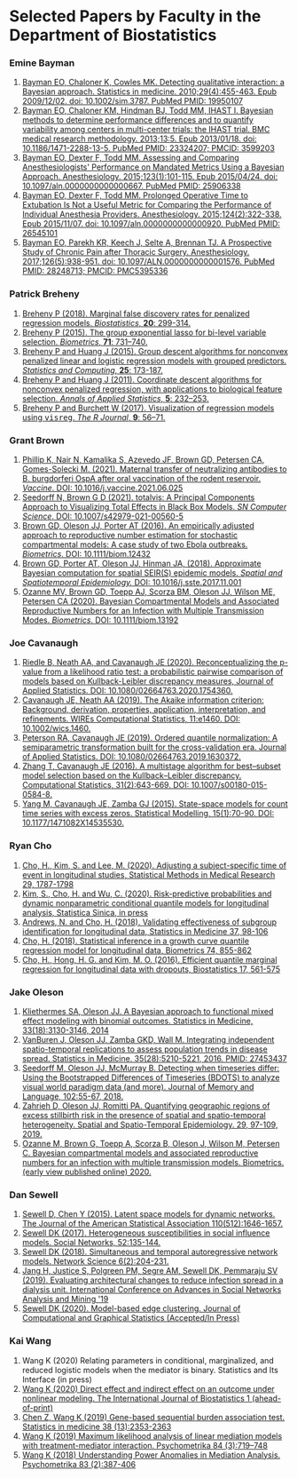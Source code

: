 # Selected Papers by Faculty in the Department of Biostatistics

### Emine Bayman
1. [Bayman EO, Chaloner K, Cowles MK. Detecting qualitative interaction: a Bayesian approach. Statistics in medicine. 2010;29(4):455-463. Epub 2009/12/02. doi: 10.1002/sim.3787. PubMed PMID: 19950107](./emine/Bayman09detecting.pdf)
1. [Bayman EO, Chaloner KM, Hindman BJ, Todd MM, IHAST I. Bayesian methods to determine performance differences and to quantify variability among centers in multi-center trials: the IHAST trial. BMC medical research methodology. 2013;13:5. Epub 2013/01/18. doi: 10.1186/1471-2288-13-5. PubMed PMID: 23324207; PMCID: 3599203](./emine/bayman13bayesian.pdf)
1. [Bayman EO, Dexter F, Todd MM. Assessing and Comparing Anesthesiologists' Performance on Mandated Metrics Using a Bayesian Approach. Anesthesiology. 2015;123(1):101-115. Epub 2015/04/24. doi: 10.1097/aln.0000000000000667. PubMed PMID: 25906338](./emine/Bayman15assessing.pdf)
1. [Bayman EO, Dexter F, Todd MM. Prolonged Operative Time to Extubation Is Not a Useful Metric for Comparing the Performance of Individual Anesthesia Providers. Anesthesiology. 2015;124(2):322-338. Epub 2015/11/07. doi: 10.1097/aln.0000000000000920. PubMed PMID: 26545101](./emine/Bayman15prolonged.pdf)
1. [Bayman EO, Parekh KR, Keech J, Selte A, Brennan TJ. A Prospective Study of Chronic Pain after Thoracic Surgery. Anesthesiology. 2017;126(5):938-951. doi: 10.1097/ALN.0000000000001576. PubMed PMID: 28248713; PMCID: PMC5395336](./emine/Bayman17prospective.pdf)

### Patrick Breheny
1. [Breheny P (2018). Marginal false discovery rates for penalized regression models. <i>Biostatistics</i>, <b>20</b>: 299-314.](https://myweb.uiowa.edu/pbreheny/pdf/Breheny2018.pdf)
1. [Breheny P (2015). The group exponential lasso for bi-level variable selection. <i>Biometrics</i>, <b>71</b>: 731&ndash;740.](https://myweb.uiowa.edu/pbreheny/pdf/Breheny2015a.pdf)
1. [Breheny P and Huang J (2015). Group descent algorithms for nonconvex penalized linear and logistic regression models with grouped predictors. <i>Statistics and Computing</i>, <b>25</b>: 173-187.](https://myweb.uiowa.edu/pbreheny/pdf/Breheny2015.pdf)
1. [Breheny P and Huang J (2011). Coordinate descent algorithms for nonconvex penalized regression, with applications to biological feature selection. <i>Annals of Applied Statistics</i>, <b>5</b>: 232&ndash;253.](https://myweb.uiowa.edu/pbreheny/pdf/Breheny2011.pdf)
1. [Breheny P and Burchett W (2017). Visualization of regression models using <tt>visreg</tt>. <i>The R Journal</i>, <b>9</b>: 56&ndash;71.](https://journal.r-project.org/archive/2017/RJ-2017-046/RJ-2017-046.pdf)

### Grant Brown
1. [Phillip K, Nair N, Kamalika S, Azevedo JF, Brown GD, Petersen CA, Gomes-Solecki M. (2021). Maternal transfer of neutralizing antibodies to B. burgdorferi OspA after oral vaccination of the rodent reservoir. <i>Vaccine</i>. DOI: 10.1016/j.vaccine.2021.06.025](./grant/solecki.pdf)
1. [Seedorff N, Brown G D (2021). totalvis: A Principal Components Approach to Visualizing Total Effects in Black Box Models. <i>SN Computer Science</i>. DOI: 10.1007/s42979-021-00560-5](./grant/seedorff.pdf)
1. [Brown GD, Oleson JJ, Porter AT (2016). An empirically adjusted approach to reproductive number estimation for stochastic compartmental models: A case study of two Ebola outbreaks. <i>Biometrics</i>. DOI: 10.1111/biom.12432](./grant/reproductive.pdf)
1. [Brown GD, Porter AT, Oleson JJ, Hinman JA, (2018). Approximate Bayesian computation for spatial SEIR(S) epidemic models.  <i>Spatial and Spatiotemporal Epidemiology.</i> DOI: 10.1016/j.sste.2017.11.001](./grant/abc.pdf)
1. [Ozanne MV, Brown GD, Toepp AJ, Scorza BM, Oleson JJ, Wilson ME, Petersen CA (2020). Bayesian Compartmental Models and Associated Reproductive Numbers for an Infection with Multiple Transmission Modes. <i>Biometrics</i>. DOI: 10.1111/biom.13192](./grant/ozanne.pdf)

### Joe Cavanaugh
1. [Riedle B, Neath AA, and Cavanaugh JE (2020).  Reconceptualizing the p-value from a likelihood ratio test: a probabilistic pairwise comparison of models based on Kullback-Leibler discrepancy measures, Journal of Applied Statistics. DOI: 10.1080/02664763.2020.1754360.](./joe/Riedle_Neath_Cavanaugh_2020.pdf)
1. [Cavanaugh JE, Neath AA (2019). The Akaike information criterion: Background, derivation, properties, application, interpretation, and refinements. WIREs Computational Statistics, 11:e1460. DOI: 10.1002/wics.1460.](./joe/Cavanaugh_Neath_2019.pdf)
1. [Peterson RA, Cavanaugh JE (2019). Ordered quantile normalization: A semiparametric transformation built for the cross-validation era. Journal of Applied Statistics. DOI: 10.1080/02664763.2019.1630372.](./joe/Peterson_Cavanaugh_2019.pdf)
1. [Zhang T, Cavanaugh JE (2016). A multistage algorithm for best–subset model selection based on the Kullback–Leibler discrepancy. Computational Statistics, 31(2):643-669.  DOI: 10.1007/s00180-015-0584-8.](./joe/Zhang_Cavanaugh_2016.pdf)
1. [Yang M, Cavanaugh JE, Zamba GJ (2015). State-space models for count time series with excess zeros. Statistical Modelling, 15(1):70-90. DOI:  10.1177/1471082X14535530.](./joe/Yang_Cavanaugh_Zamba_2015.pdf)

### Ryan Cho
1. [Cho, H., Kim, S. and Lee, M. (2020). Adjusting a subject-specific time of event in longitudinal studies, Statistical Methods in Medical Research 29, 1787-1798](./ryan/1-Cho_Kim_Lee_SMMR_2020.pdf)
1. [Kim, S., Cho, H. and Wu, C. (2020). Risk-predictive probabilities and dynamic nonparametric conditional quantile models for longitudinal analysis, Statistica Sinica, in press](./ryan/2-Kim_Cho_Wu_Sinica_2020.pdf)
1. [Andrews, N. and Cho, H.  (2018). Validating effectiveness of subgroup identification for longitudinal data, Statistics in Medicine 37, 98-106](./ryan/4-Andrews_Cho_SIM_2018.pdf)
1. [Cho, H. (2018). Statistical inference in a growth curve quantile regression model for longitudinal data, Biometrics 74, 855-862](./ryan/3-Cho_Biometrics_2018.pdf)
1. [Cho, H., Hong, H. G. and Kim, M. O. (2016). Efficient quantile marginal regression for longitudinal data with dropouts, Biostatistics 17, 561-575](./ryan/5-Cho_Hong_Kim_Biostataistics_2016.pdf)

###  Jake Oleson
1. [Kliethermes SA, Oleson JJ. A Bayesian approach to functional mixed effect modeling with binomial outcomes. Statistics in Medicine, 33(18):3130-3146, 2014](./jake/Kliethermes2014.pdf)
1. [VanBuren J, Oleson JJ, Zamba GKD, Wall M. Integrating independent spatio-temporal replications to assess population trends in disease spread. Statistics in Medicine. 35(28):5210-5221, 2016.  PMID: 27453437](./jake/VanBuren2016.pdf)
1. [Seedorff M, Oleson JJ, McMurray B. Detecting when timeseries differ: Using the Bootstrapped Differences of Timeseries (BDOTS) to analyze visual world paradigm data (and more). Journal of Memory and Language, 102:55-67, 2018.](./jake/Seedorff.pdf)
1. [Zahrieh D, Oleson JJ, Romitti PA. Quantifying geographic regions of excess stillbirth risk in the presence of spatial and spatio-temporal heterogeneity. Spatial and Spatio-Temporal Epidemiology. 29, 97-109, 2019.](./jake/Zahrieh.pdf)
1. [Ozanne M, Brown G, Toepp A, Scorza B, Oleson J, Wilson M, Petersen C. Bayesian compartmental models and associated reproductive numbers for an infection with multiple transmission models. Biometrics. (early view published online) 2020.](./jake/Ozanne2019.pdf)

### Dan Sewell
1. [Sewell D, Chen Y (2015). Latent space models for dynamic networks. The Journal of the American Statistical Association 110(512):1646-1657.](./dan/latent_space_models_for_dynamic_networks.pdf)
1. [Sewell DK (2017). Heterogeneous susceptibilities in social influence models. Social Networks, 52:135-144.](/dan/heterogeneous_susceptibilities_in_social_influence_models.pdf)
1. [Sewell DK (2018). Simultaneous and temporal autoregressive network models. Network Science 6(2):204-231.](./dan/simultaneous_and_temporal_autoregressive_network_models.pdf)
1. [Jang H, Justice S, Polgreen PM, Segre AM, Sewell DK, Pemmaraju SV (2019). Evaluating architectural changes to reduce infection spread in a dialysis unit. International Conference on Advances in Social Networks Analysis and Mining '19](./dan/evaluating_architectural_changes_to_alter_pathogen_dynamics_in_a_dialysis_unit.pdf)
1. [Sewell DK (2020). Model-based edge clustering. Journal of Computational and Graphical Statistics  (Accepted/In Press)](./dan/model_based_edge_clustering.pdf)

### Kai Wang
1. Wang K (2020) Relating parameters in conditional, marginalized, and reduced logistic models when the mediator is binary. Statistics and Its Interface (in press)
1. [Wang K (2020) Direct effect and indirect effect on an outcome under nonlinear modeling. The International Journal of Biostatistics 1 (ahead-of-print)](https://www.degruyter.com/view/journals/ijb/ahead-of-print/article-10.1515-ijb-2019-0158/article-10.1515-ijb-2019-0158.xml)
1. [Chen Z, Wang K (2019) Gene-based sequential burden association test. Statistics in medicine 38 (13):2353-2363](https://onlinelibrary.wiley.com/doi/abs/10.1002/sim.8111)
1. [Wang K (2019) Maximum likelihood analysis of linear mediation models with treatment-mediator interaction. Psychometrika 84 (3):719–748](https://link.springer.com/article/10.1007/s11336-019-09670-9)
1. [Wang K (2018) Understanding Power Anomalies in Mediation Analysis. Psychometrika 83 (2):387-406](https://link.springer.com/article/10.1007/s11336-017-9598-1)

